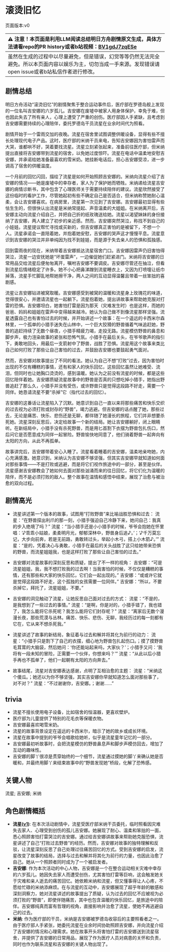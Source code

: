 # 滚烫旧忆
页面版本:v0
 

| :warning: 注意！本页面是利用LLM阅读总结明日方舟剧情原文生成，具体方法请看repo的PR history或者b站视频：[BV1gdJ7zqESe](https://www.bilibili.com/video/BV1gdJ7zqESe/)         |
|:----------------------------|
| 虽然在生成的过程中以尽量避免，但是错误，幻觉等等仍然无法完全避免。所以本页面内容以娱乐为主，切勿当成一手来源。发现错误请open issue或者b站私信作者进行修改。|



## 剧情总结
明日方舟活动“滚烫旧忆”的剧情聚焦于整合运动事件后，医疗部在罗德岛舰上发现的一位名叫吉安娜的六岁孤儿。吉安娜在废墟中被家人用身体保护，幸免于难，但也因此失去了所有亲人，心理上遭受了严重的创伤。医疗部因人手紧缺，且考虑到吉安娜需要持续的心理陪伴，委托罗德岛干员流星在业余时间代为照看。

剧情开始于一个雷雨交加的夜晚。流星在宿舍里试图调整供暖设备，显得有些不擅长处理现代电子产品。这时，医疗部的米纳干员来电，告知吉安娜因为害怕雷声而大哭，谁都哄不好，哭着要找流星。流星立刻紧张起来，准备前往医疗部，但米纳提出直接将吉安娜带到流星的宿舍，以免她过度惊吓。流星在电话中温柔地安慰吉安娜，并承诺给她准备最喜欢的雪米奶。她挂断电话后，担心吉安娜受凉，进一步调高了宿舍的供暖温度。

一个月前的回忆闪回，描绘了流星是如何开始照顾吉安娜的。米纳向流星介绍了吉安娜的情况——她是废墟中的幸存者，家人为了保护她而牺牲。米纳递给流星吉安娜的病情诊断书，其中包含了心理医师关于需要持续陪伴的建议。流星欣然接受了这份临时的看护工作，尽管她起初有些不确定自己是否适合，但米纳称赞她耐心温柔，会让吉安娜喜欢。在病房里，流星第一次见到了吉安娜。吉安娜最初显得有些怯生生的，但很快认出流星是米纳常提起、声音温柔的大姐姐。在米纳离开后，吉安娜主动向流星介绍自己，并把自己折的纸玫瑰送给她。流星以渴望妹妹的身份接纳了吉安娜，两人建立了初步的亲近感。然而，吉安娜突然哭泣，称找不到自己的小娃娃。流星提议帮忙寻找或买新的，但吉安娜真正害怕的是被留下，不想一个人。流星承诺会一直陪着她，并抱着她安慰，吉安娜的哭声这才慢慢平息。流星意识到吉安娜的哭泣并非单纯因为找不到娃娃，而是源于失去亲人的恐惧和孤独感。

回到雷雨夜的现在，米纳带着吉安娜抵达流星宿舍门口。吉安娜因雷声仍旧害怕得哭泣，流星一边安抚她是“坏蛋雷声”，一边催促她们赶紧进门。米纳将吉安娜的日常用品交给流星后便匆匆离开，嘱咐吉安娜不要调皮。吉安娜尽管还在抽泣，但看到流星后情绪稳定了许多。她不小心把鼻涕蹭到流星睡衣上，又因为打喷嚏让纸巾掉落，流星手忙脚乱地帮她擦干净，两人之间的互动显得温馨且带着一丝笨拙的喜剧感。

流星让吉安娜钻进被窝取暖。吉安娜感受到被窝的温暖和流星身上玫瑰花的味道，觉得很安心，并邀请流星也一起躺下。流星抱着她，提出讲故事来帮助她克服对打雷的恐惧。吉安娜坦白，她害怕打雷是因为那天（灾难发生时）也是这样，而她的爸爸、妈妈和姐姐在雷声中变得越来越冷。她认为自己做不到像流星那样坚强。流星透露自己也有害怕过去的时候，并开始讲述一个故事：在一个遥远的卡西米尔森林里，一个孤单的小猎手迷失在山林中，一个巨大狡猾的野兽循着气味追赶她，野兽的追赶持续了无数个昼夜，小猎手精疲力竭，走投无路。流星模仿野兽的鼻息和脚步声，极力渲染故事的紧张和恐怖气氛。小猎手在最后关头，在爷爷歌声的指引下，勇敢地回头，用最后一支箭射中了野兽，战胜了恐惧。流星用这个故事来类比自己如何打败了那些让自己害怕的过去，并鼓励吉安娜也要鼓起勇气面对。

然而，吉安娜对故事提出了不同的看法。她认为自己不想“打败”过去，因为害怕时出现的不仅有糟糕的事情，还有和家人的快乐回忆，这些回忆虽然让她难受、流泪，但同时也让她胸口烫烫的，感到温暖。她认为之前没有流星的时候，都是这些回忆陪伴着她。吉安娜质疑流星故事中的野兽是否真的只想吃掉小猎手，她指出野兽追赶了那么久，小猎手并没有受伤，或许野兽只是觉得这段路不好走，需要一个同伴。她恳请流星不要“杀掉”它（指代过去的回忆）。

吉安娜的这番话让流星陷入了沉默。她意识到自己一直以来将那些痛苦和快乐交织的过去视为必须打败或封存的“野兽”，竭力逃避。但吉安娜的话点醒了她，那些过去，无论是痛苦、快乐、悲伤还是无聊，都伴随了她漫长的旅程，它们并非想要杀死她。流星深刻反思后，决定给故事一个新的结局。她让吉安娜躺好，闭上眼睛听。在新结局中，小猎手没有杀死野兽，而是用匕首割下衣摆为野兽包扎伤口，然后问它是否愿意成为同伴一起冒险。野兽愉快地同意了，他们骑着野兽一起奔向有太阳的方向，从此不再孤单。

故事讲完后，吉安娜带着安心入睡了。流星看着睡着的吉安娜，温柔地亲吻她，内心充满感激。她意识到，米纳认为吉安娜不够坚强，但其实吉安娜早就知道如何面对那些事情——不是打败或逃避，而是将它们视作旅途中的一部分，甚至是伙伴。流星感谢吉安娜教会了她如何去面对那些汹涌而来的往日回忆，将它们化为温暖的陪伴，而不是必须打败的敌人。整个故事在温情和感悟中结束，展现了治愈与被治愈的双向过程。
## 剧情高光
*   流星讲述第一个版本的故事，试图用“打败野兽”来比喻战胜恐惧和过去：
    流星：“在野兽探出利爪的那一刻，小猎手强迫自己冷静下来，她问自己：我真的步入绝境了吗？”
    流星：“当小猎手还是小小猎手的时候，爷爷会抱她在怀里唱：‘♪乖乖小姑娘，柔柔明月光，郁郁深林中，野兽身后追♪。’；‘♪千万莫忘记，大步向前奔，若是无前路，勇敢转过头，举起小木弓，搭上小木箭♪。’”
    流星：“是的，凭着决心与勇敢，小猎手在最后的关头战胜了这只给她带来恐惧的野兽，而流星姐姐我，也是这样打败了那些让自己害怕的过去。”

*   吉安娜对流星故事的深刻反思和质疑，提出了不一样的视角：
    吉安娜：“可是流星姐姐，我，我不想打败我的过去啊！当我害怕的时候，不仅仅是糟糕的事情，还有那些和大家的快乐回忆，它们会一起出现的。”
    吉安娜：“或或许它就是觉得这段路不好走，这个孤独的女孩需要一位同伴。”
    吉安娜：“所以，不要杀掉它，拜托了，流星姐姐，不要。”

*   吉安娜的洞见触动了流星，让她反思自己面对过去的方式：
    流星：“不是的，是我想到了一些过去的事情。”
    流星：“是啊，你是对的，小猎手错了，我也错了，我怎么能将它杀死呢？我怎么能将它们封存呢？”
    流星：“离家后无数个漫漫长夜，那些荒漠与丛林。痛苦、快乐、悲伤、无聊，我经历过的每一刻都有它在，它从来不想杀死我。”

*   流星讲述了故事的新结局，象征着与过去和解并将其化为前行的动力：
    流星：“小猎手只是割下了自己的衣摆，细心地为野兽包扎起伤口。；摸了摸野兽毛茸茸的大脑袋，然后她问：‘你还能站起来吗，大家伙？’；小猎手又问：‘我将有一段未知的冒险，正需要一个伙伴，你想来吗？’”
    流星：“从此以后小猎手再也不孤单了，他们一起朝有太阳的方向奔去。”

*   故事结尾，流星对吉安娜表达感谢，点明了互相治愈的主题：
    流星：“米纳这个傻瓜。；她还以为你不够坚强，其实吉安娜你早就知道怎么面对那些事了，对不对？”
    流星：“不过谢谢你，吉安娜。；谢谢......”
## trivia
*   流星不擅长使用电子设备，比如宿舍的恒温器，更喜欢壁炉。
*   医疗部为儿童提供了特别的花毛衣等保暖衣物。
*   吉安娜最喜欢喝雪米奶。
*   流星的故事背景设定在遥远的卡西米尔，暗示了她的故乡或成长环境。
*   流星在故事中提到的爷爷会唱歌给她听，似乎是流星童年记忆的一部分。
*   吉安娜最初听故事时，会把流星模仿的野兽鼻息声和脚步声模仿回去，增加了互动的趣味性。
*   吉安娜的脚丫很凉是贯穿始终的一个细节，流星通过摸她的脚丫来确认她是否暖和，并最终用脚丫来结束故事中的“野兽发现她”桥段，化解了恐怖感。
## 关键人物
流星; 吉安娜; 米纳
## 角色剧情概括
-   **流星([v1](../chars/char_126_shotst.md))**: 在本次活动剧情中，流星受医疗部米纳干员委托，临时照看因灾难失去家人、心理受到创伤的孤儿吉安娜。她展现了耐心、温柔和笨拙的一面，悉心照顾害怕打雷哭泣的吉安娜。通过给吉安娜讲故事来帮助她克服恐惧，流星讲述了自己“打败过去野兽”的经历。然而，吉安娜对故事的独特理解和反驳，让流星深刻反思了自己处理过往痛苦回忆的方式。受到吉安娜的启发，流星改变了故事的结局，选择与过去和解并将其化为前行的力量，也因此治愈了自己。她从一个照顾者同时成为了一个被启发者。
-   **吉安娜**: 作为本次活动的中心人物，吉安娜是一个在整合运动相关灾难中幸存的六岁孤儿。她因失去家人而遭受创伤，尤其害怕打雷等巨响，这会触发她关于灾难和亲人逝去的痛苦回忆。她依赖米纳和流星，但又懂事得让人心疼，不愿给忙碌的米纳添麻烦。在与流星的互动中，吉安娜展现了超乎年龄的敏感和深刻洞察力，她对流星讲述的故事提出了质疑，认为过去的回忆不应被视为必须打败的“野兽”，即使伴随痛苦，其中也包含温暖的快乐回忆，是旅途中的陪伴。吉安娜纯真而富有哲理的视角，直接影响并治愈了流星，使她不再逃避自己的过去。
-   **米纳**: 作为医疗部的干员，米纳是吉安娜被罗德岛收容后的主要照看者之一。由于医疗部人手紧张，她委托流星在业余时间协助照顾吉安娜，并向流星介绍了吉安娜的情况和心理需求。她在故事开头将害怕打雷的吉安娜送到流星宿舍，并提供了吉安娜的日常用品，展现了作为医疗人员对病患的关怀和负责，同时也作为联系流星和吉安娜的关键人物出现了。